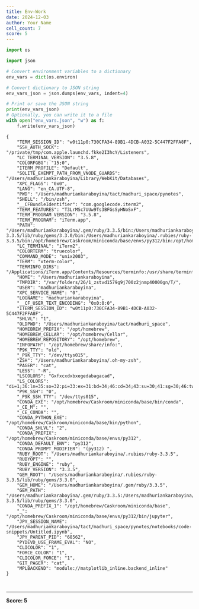 ```yaml
---
title: Env-Work
date: 2024-12-03
author: Your Name
cell_count: 7
score: 5
---
```


```python
import os
```


```python
import json
```


```python
# Convert environment variables to a dictionary
env_vars = dict(os.environ)
```


```python
# Convert dictionary to JSON string
env_vars_json = json.dumps(env_vars, indent=4)
```


```python
# Print or save the JSON string
print(env_vars_json)
# Optionally, you can write it to a file
with open("env_vars.json", "w") as f:
    f.write(env_vars_json)

```

    {
        "TERM_SESSION_ID": "w0t11p0:730CFA34-89B1-4DCB-A032-5C447F2FFA8F",
        "SSH_AUTH_SOCK": "/private/tmp/com.apple.launchd.fkke2I3hcY/Listeners",
        "LC_TERMINAL_VERSION": "3.5.8",
        "COLORFGBG": "15;0",
        "ITERM_PROFILE": "Default",
        "SQLITE_EXEMPT_PATH_FROM_VNODE_GUARDS": "/Users/madhuriankaraboyina/Library/WebKit/Databases",
        "XPC_FLAGS": "0x0",
        "LANG": "en_CA.UTF-8",
        "PWD": "/Users/madhuriankaraboyina/tact/madhuri_space/pynotes",
        "SHELL": "/bin/zsh",
        "__CFBundleIdentifier": "com.googlecode.iterm2",
        "TERM_FEATURES": "T3LrMSc7UUw9Ts3BFGsSyHNoSxF",
        "TERM_PROGRAM_VERSION": "3.5.8",
        "TERM_PROGRAM": "iTerm.app",
        "PATH": "/Users/madhuriankaraboyina/.gem/ruby/3.3.5/bin:/Users/madhuriankaraboyina/.rubies/ruby-3.3.5/lib/ruby/gems/3.3.0/bin:/Users/madhuriankaraboyina/.rubies/ruby-3.3.5/bin:/opt/homebrew/Caskroom/miniconda/base/envs/py312/bin:/opt/homebrew/Caskroom/miniconda/base/condabin:/opt/homebrew/bin:/opt/homebrew/sbin:/usr/local/bin:/System/Cryptexes/App/usr/bin:/usr/bin:/bin:/usr/sbin:/sbin:/var/run/com.apple.security.cryptexd/codex.system/bootstrap/usr/local/bin:/var/run/com.apple.security.cryptexd/codex.system/bootstrap/usr/bin:/var/run/com.apple.security.cryptexd/codex.system/bootstrap/usr/appleinternal/bin:/Applications/iTerm.app/Contents/Resources/utilities",
        "LC_TERMINAL": "iTerm2",
        "COLORTERM": "truecolor",
        "COMMAND_MODE": "unix2003",
        "TERM": "xterm-color",
        "TERMINFO_DIRS": "/Applications/iTerm.app/Contents/Resources/terminfo:/usr/share/terminfo",
        "HOME": "/Users/madhuriankaraboyina",
        "TMPDIR": "/var/folders/26/1_zstvd1579g9j700z2jnmp40000gn/T/",
        "USER": "madhuriankaraboyina",
        "XPC_SERVICE_NAME": "0",
        "LOGNAME": "madhuriankaraboyina",
        "__CF_USER_TEXT_ENCODING": "0x0:0:0",
        "ITERM_SESSION_ID": "w0t11p0:730CFA34-89B1-4DCB-A032-5C447F2FFA8F",
        "SHLVL": "1",
        "OLDPWD": "/Users/madhuriankaraboyina/tact/madhuri_space",
        "HOMEBREW_PREFIX": "/opt/homebrew",
        "HOMEBREW_CELLAR": "/opt/homebrew/Cellar",
        "HOMEBREW_REPOSITORY": "/opt/homebrew",
        "INFOPATH": "/opt/homebrew/share/info:",
        "P9K_TTY": "old",
        "_P9K_TTY": "/dev/ttys015",
        "ZSH": "/Users/madhuriankaraboyina/.oh-my-zsh",
        "PAGER": "cat",
        "LESS": "-R",
        "LSCOLORS": "Gxfxcxdxbxegedabagacad",
        "LS_COLORS": "di=1;36:ln=35:so=32:pi=33:ex=31:bd=34;46:cd=34;43:su=30;41:sg=30;46:tw=30;42:ow=30;43",
        "P9K_SSH": "0",
        "_P9K_SSH_TTY": "/dev/ttys015",
        "CONDA_EXE": "/opt/homebrew/Caskroom/miniconda/base/bin/conda",
        "_CE_M": "",
        "_CE_CONDA": "",
        "CONDA_PYTHON_EXE": "/opt/homebrew/Caskroom/miniconda/base/bin/python",
        "CONDA_SHLVL": "2",
        "CONDA_PREFIX": "/opt/homebrew/Caskroom/miniconda/base/envs/py312",
        "CONDA_DEFAULT_ENV": "py312",
        "CONDA_PROMPT_MODIFIER": "(py312) ",
        "RUBY_ROOT": "/Users/madhuriankaraboyina/.rubies/ruby-3.3.5",
        "RUBYOPT": "",
        "RUBY_ENGINE": "ruby",
        "RUBY_VERSION": "3.3.5",
        "GEM_ROOT": "/Users/madhuriankaraboyina/.rubies/ruby-3.3.5/lib/ruby/gems/3.3.0",
        "GEM_HOME": "/Users/madhuriankaraboyina/.gem/ruby/3.3.5",
        "GEM_PATH": "/Users/madhuriankaraboyina/.gem/ruby/3.3.5:/Users/madhuriankaraboyina/.rubies/ruby-3.3.5/lib/ruby/gems/3.3.0",
        "CONDA_PREFIX_1": "/opt/homebrew/Caskroom/miniconda/base",
        "_": "/opt/homebrew/Caskroom/miniconda/base/envs/py312/bin/jupyter",
        "JPY_SESSION_NAME": "/Users/madhuriankaraboyina/tact/madhuri_space/pynotes/notebooks/code-snippets/Untitled.ipynb",
        "JPY_PARENT_PID": "68562",
        "PYDEVD_USE_FRAME_EVAL": "NO",
        "CLICOLOR": "1",
        "FORCE_COLOR": "1",
        "CLICOLOR_FORCE": "1",
        "GIT_PAGER": "cat",
        "MPLBACKEND": "module://matplotlib_inline.backend_inline"
    }



```python

```


```python

```


---
**Score: 5**
